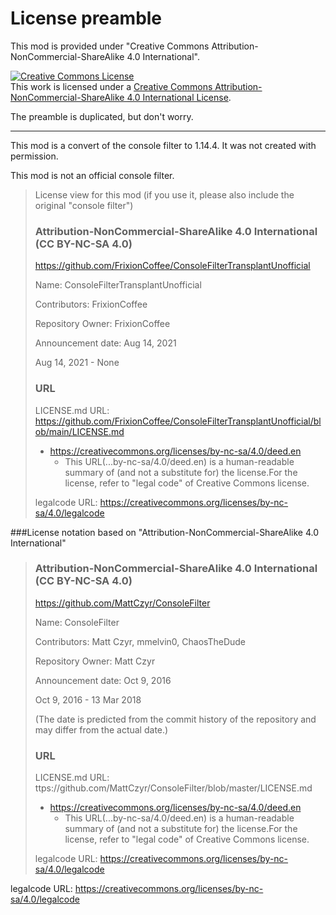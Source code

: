 # License preamble
This mod is provided under "Creative Commons Attribution-NonCommercial-ShareAlike 4.0 International".

<a rel="license" href="http://creativecommons.org/licenses/by-nc-sa/4.0/"><img alt="Creative Commons License" style="border-width:0" src="https://i.creativecommons.org/l/by-nc-sa/4.0/88x31.png" /></a><br />This work is licensed under a <a rel="license" href="http://creativecommons.org/licenses/by-nc-sa/4.0/">Creative Commons Attribution-NonCommercial-ShareAlike 4.0 International License</a>.

The preamble is duplicated, but don't worry.
<hr>
This mod is a convert of the console filter to 1.14.4.
It was not created with permission.

This mod is not an official console filter.

>License view for this mod (if you use it, please also include the original "console filter")
> 
> ### Attribution-NonCommercial-ShareAlike 4.0 International (CC BY-NC-SA 4.0)
>
> https://github.com/FrixionCoffee/ConsoleFilterTransplantUnofficial
>
> Name: ConsoleFilterTransplantUnofficial
>
> Contributors: FrixionCoffee
>
> Repository Owner: FrixionCoffee
>
> Announcement date: Aug 14, 2021
>
> Aug 14, 2021 - None
> 
>  ### URL
>
> LICENSE.md URL: https://github.com/FrixionCoffee/ConsoleFilterTransplantUnofficial/blob/main/LICENSE.md
>
> - https://creativecommons.org/licenses/by-nc-sa/4.0/deed.en
>   - This URL(...by-nc-sa/4.0/deed.en) is a human-readable summary of (and not a substitute for) the license.For the license, refer to "legal code" of Creative Commons license.
> 
> legalcode URL: https://creativecommons.org/licenses/by-nc-sa/4.0/legalcode
>

###License notation based on "Attribution-NonCommercial-ShareAlike 4.0 International"
<p></p>

> ### Attribution-NonCommercial-ShareAlike 4.0 International (CC BY-NC-SA 4.0)
> 
> 
> https://github.com/MattCzyr/ConsoleFilter
>
> Name: ConsoleFilter
> 
> Contributors: Matt Czyr, mmelvin0, ChaosTheDude
> 
> Repository Owner: Matt Czyr
> 
> Announcement date: Oct 9, 2016
> 
> Oct 9, 2016 - 13 Mar 2018
> 
> (The date is predicted from the commit history of the repository and may differ from the actual date.)
> 
> ### URL
>
> LICENSE.md URL: ttps://github.com/MattCzyr/ConsoleFilter/blob/master/LICENSE.md
>
> - https://creativecommons.org/licenses/by-nc-sa/4.0/deed.en
>   - This URL(...by-nc-sa/4.0/deed.en) is a human-readable summary of (and not a substitute for) the license.For the license, refer to "legal code" of Creative Commons license.
>
> 
> legalcode URL: https://creativecommons.org/licenses/by-nc-sa/4.0/legalcode


legalcode URL: https://creativecommons.org/licenses/by-nc-sa/4.0/legalcode
